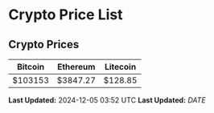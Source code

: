 # Crypto Price List

## Crypto Prices
| Bitcoin | Ethereum | Litecoin |
| ------- | -------- | -------- |
| $103153 | $3847.27 | $128.85 |
**Last Updated:** 2024-12-05 03:52 UTC
**Last Updated:** $DATE$
